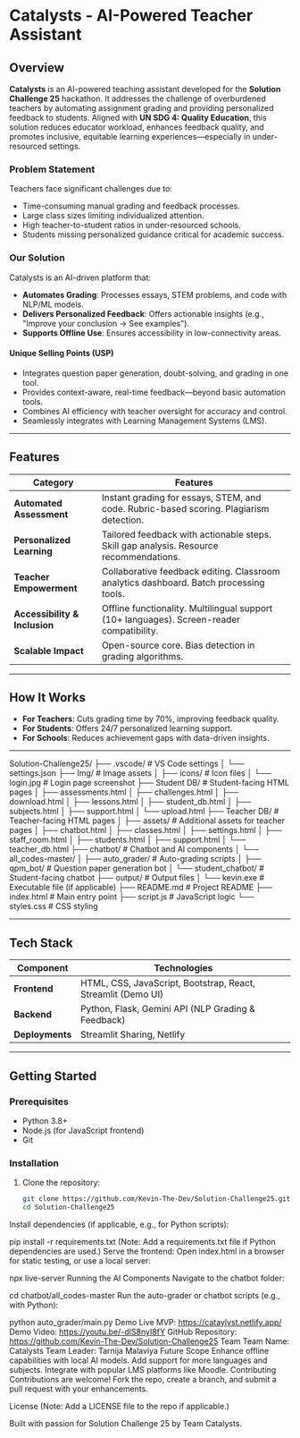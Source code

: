 # Catalysts - AI-Powered Teacher Assistant

## Overview
**Catalysts** is an AI-powered teaching assistant developed for the **Solution Challenge 25** hackathon. It addresses the challenge of overburdened teachers by automating assignment grading and providing personalized feedback to students. Aligned with **UN SDG 4: Quality Education**, this solution reduces educator workload, enhances feedback quality, and promotes inclusive, equitable learning experiences—especially in under-resourced settings.

### Problem Statement
Teachers face significant challenges due to:
- Time-consuming manual grading and feedback processes.
- Large class sizes limiting individualized attention.
- High teacher-to-student ratios in under-resourced schools.
- Students missing personalized guidance critical for academic success.

### Our Solution
Catalysts is an AI-driven platform that:
- **Automates Grading**: Processes essays, STEM problems, and code with NLP/ML models.
- **Delivers Personalized Feedback**: Offers actionable insights (e.g., "Improve your conclusion → See examples").
- **Supports Offline Use**: Ensures accessibility in low-connectivity areas.

#### Unique Selling Points (USP)
- Integrates question paper generation, doubt-solving, and grading in one tool.
- Provides context-aware, real-time feedback—beyond basic automation tools.
- Combines AI efficiency with teacher oversight for accuracy and control.
- Seamlessly integrates with Learning Management Systems (LMS).

---

## Features
| Category              | Features                                                                 |
|-----------------------|-------------------------------------------------------------------------|
| **Automated Assessment** | Instant grading for essays, STEM, and code. Rubric-based scoring. Plagiarism detection. |
| **Personalized Learning** | Tailored feedback with actionable steps. Skill gap analysis. Resource recommendations. |
| **Teacher Empowerment**  | Collaborative feedback editing. Classroom analytics dashboard. Batch processing tools. |
| **Accessibility & Inclusion** | Offline functionality. Multilingual support (10+ languages). Screen-reader compatibility. |
| **Scalable Impact**      | Open-source core. Bias detection in grading algorithms. |

---

## How It Works
- **For Teachers**: Cuts grading time by 70%, improving feedback quality.
- **For Students**: Offers 24/7 personalized learning support.
- **For Schools**: Reduces achievement gaps with data-driven insights.

---

Solution-Challenge25/
├── .vscode/                 # VS Code settings
│   └── settings.json
├── Img/                     # Image assets
│   ├── icons/              # Icon files
│   └── login.jpg           # Login page screenshot
├── Student DB/              # Student-facing HTML pages
│   ├── assessments.html
│   ├── challenges.html
│   ├── download.html
│   ├── lessons.html
│   ├── student_db.html
│   ├── subjects.html
│   ├── support.html
│   └── upload.html
├── Teacher DB/              # Teacher-facing HTML pages
│   ├── assets/             # Additional assets for teacher pages
│   ├── chatbot.html
│   ├── classes.html
│   ├── settings.html
│   ├── staff_room.html
│   ├── students.html
│   ├── support.html
│   └── teacher_db.html
├── chatbot/                 # Chatbot and AI components
│   └── all_codes-master/
│       ├── auto_grader/    # Auto-grading scripts
│       ├── qpm_bot/        # Question paper generation bot
│       └── student_chatbot/ # Student-facing chatbot
├── output/                  # Output files
│   └── kevin.exe           # Executable file (if applicable)
├── README.md                # Project README
├── index.html               # Main entry point
├── script.js                # JavaScript logic
└── styles.css               # CSS styling



---

## Tech Stack
| Component       | Technologies                                      |
|-----------------|--------------------------------------------------|
| **Frontend**    | HTML, CSS, JavaScript, Bootstrap, React, Streamlit (Demo UI) |
| **Backend**     | Python, Flask, Gemini API (NLP Grading & Feedback) |
| **Deployments** | Streamlit Sharing, Netlify                        |

---

## Getting Started

### Prerequisites
- Python 3.8+
- Node.js (for JavaScript frontend)
- Git

### Installation
1. Clone the repository:
   ```bash
   git clone https://github.com/Kevin-The-Dev/Solution-Challenge25.git
   cd Solution-Challenge25
Install dependencies (if applicable, e.g., for Python scripts):

pip install -r requirements.txt
(Note: Add a requirements.txt file if Python dependencies are used.)
Serve the frontend: Open index.html in a browser for static testing, or use a local server:

npx live-server
Running the AI Components Navigate to the chatbot folder:

cd chatbot/all_codes-master
Run the auto-grader or chatbot scripts (e.g., with Python):

python auto_grader/main.py
Demo
Live MVP: https://cataylyst.netlify.app/
Demo Video: https://youtu.be/-dIS8nyI8fY
GitHub Repository: https://github.com/Kevin-The-Dev/Solution-Challenge25
Team
Team Name: Catalysts
Team Leader: Tarnija Malaviya
Future Scope
Enhance offline capabilities with local AI models.
Add support for more languages and subjects.
Integrate with popular LMS platforms like Moodle.
Contributing
Contributions are welcome! Fork the repo, create a branch, and submit a pull request with your enhancements.

License
(Note: Add a LICENSE file to the repo if applicable.)

Built with passion for Solution Challenge 25 by Team Catalysts.


